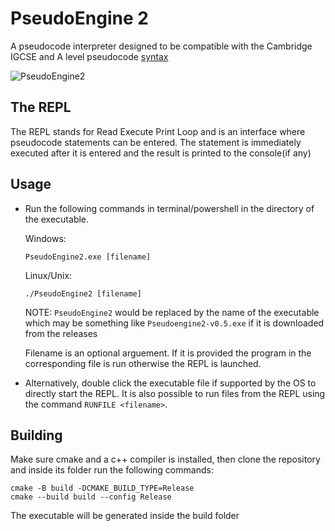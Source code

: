 # PseudoEngine 2

A pseudocode interpreter designed to be compatible with the Cambridge IGCSE and A level pseudocode [syntax](./Syntax.md)

![PseudoEngine2](https://user-images.githubusercontent.com/44658109/220901152-5a794d58-de15-4028-91b0-fbebee033a70.png)

## The REPL
The REPL stands for Read Execute Print Loop and is an interface where pseudocode statements can be entered. The statement is immediately executed after it is entered and the result is printed to the console(if any)

## Usage
- Run the following commands in terminal/powershell in the directory of the executable.

  Windows:
  ```
  PseudoEngine2.exe [filename]
  ```
  Linux/Unix:
  ```
  ./PseudoEngine2 [filename]
  ```
  NOTE: `PseudoEngine2` would be replaced by the name of the executable which may be something like `Pseudoengine2-v0.5.exe` if it is downloaded from the releases

  Filename is an optional arguement. If it is provided the program in the corresponding file is run otherwise the REPL is launched.

- Alternatively, double click the executable file if supported by the OS to directly start the REPL. It is also possible to run files from the REPL using the command `RUNFILE <filename>`.

## Building
Make sure cmake and a c++ compiler is installed, then clone the repository and inside its folder run the following commands:
```
cmake -B build -DCMAKE_BUILD_TYPE=Release
cmake --build build --config Release
```
The executable will be generated inside the build folder
